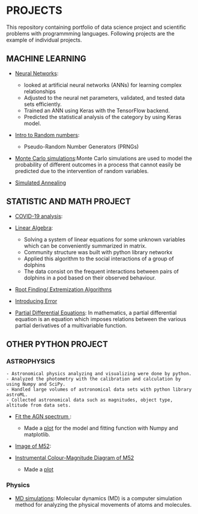# PROJECTS

This repository containing portfolio of data science project and scientific problems with programmming languages. 
Following projects are the example of individual projects. 

## MACHINE LEARNING

* [Neural Networks](https://github.com/kyugseo/Programming/blob/a6df69aff317c2c9edf8ed2ddcb530f7a247cd70/Python/Computational%20Physics/Week9_Michelle%20Moon.ipynb):
   
  - looked at artificial neural networks (ANNs) for learning complex relationships
  -	Adjusted to the neural net parameters, validated, and tested data sets efficiently.
  -	Trained an ANN using Keras with the TensorFlow backend. 
  -	Predicted the statistical analysis of the category by using Keras model.


* [Intro to Random numbers](https://github.com/kyugseo/Programming/blob/18e37ac46c65274a2f0284e6fa58a314201f46ff/Python/Computational%20Physics/Intro%20to%20Random%20numbers.ipynb):
  - Pseudo-Random Number Generators (PRNGs)

* [Monte Carlo simulations](https://github.com/kyugseo/Programming/blob/705a2b56154c5d1c0915372627099cfed4e75949/Python/Computational%20Physics/Monte%20Carlo%20Methods.ipynb):Monte Carlo simulations are used to model the probability of different outcomes in a process that cannot easily be predicted due to the intervention of random variables.

* [Simulated Annealing](https://github.com/kyugseo/Programming/blob/705a2b56154c5d1c0915372627099cfed4e75949/Python/Computational%20Physics/Simulated%20Annealing.ipynb)
 

## STATISTIC AND MATH PROJECT

* [COVID-19 analysis](https://github.com/kyugseo/Programming/blob/32e1c2dc81b5643ced490fb84ad52978b5e8ca2a/matlab/covid19analysis/README.md):


* [Linear Algebra](https://github.com/kyugseo/Programming/blob/f2137fa6affd6be102f78055b3567215c7c5b43f/Python/Computational%20Physics/Linear%20Algebra.ipynb):
  - Solving a system of linear equations for some unknown variables which can be conveniently summarized in matrix.
  - Community structure was built with python library networkx
  - Applied this algorithm to the social interactions of a group of dolphins
  - The data consist on the frequent interactions between pairs of dolphins in a pod based on their observed behaviour.

* [Root Finding/ Extremization Algorithms](https://github.com/kyugseo/Programming/blob/18e37ac46c65274a2f0284e6fa58a314201f46ff/Python/Computational%20Physics/Root%20finding%20and%20Extremization.ipynb)

* [Introducing Error](https://github.com/kyugseo/Programming/blob/18e37ac46c65274a2f0284e6fa58a314201f46ff/Python/Computational%20Physics/Introducing%20Error.ipynb)

* [Partial Differential Equations](https://github.com/kyugseo/Programming/blob/705a2b56154c5d1c0915372627099cfed4e75949/Python/Computational%20Physics/Partial%20differential%20Equation.ipynb): In mathematics, a partial differential equation is an equation which imposes relations between the various partial derivatives of a multivariable function.



## OTHER PYTHON PROJECT

### ASTROPHYSICS 
    - Astronomical physics analyzing and visualizing were done by python. 
    - Analyzed the photometry with the calibration and calculation by using Numpy and SciPy.
    - Handled large volumes of astronomical data sets with python library astroML.
    - Collected astronomical data such as magnitudes, object type, altitude from data sets. 
  
* [Fit the AGN spectrum ](https://github.com/kyugseo/Programming/blob/899b127f69b1062454e7aea004d699fb4a18c6c3/Python/Astrophysics/fitANG.py): 
  - Made a [plot](https://github.com/kyugseo/Programming/blob/899b127f69b1062454e7aea004d699fb4a18c6c3/Python/Astrophysics/SpectrumFit_AGN.png) for the model and fitting function with Numpy and matplotlib. 
  
* [Image of M52](https://github.com/kyugseo/Programming/blob/1a6ab0bf61037dc26c71ec87d6d21395f8fc9725/Python/Astrophysics/README_M52.md):

* [Instrumental Colour-Magnitude Diagram of M52](https://github.com/kyugseo/Programming/blob/a9afba10442c1e59f661436eb7953edaf1fd9088/Python/Astrophysics/photometry.py)
  - Made a [plot](https://github.com/kyugseo/Programming/blob/2f28a6e2d91b2a20e29fb5239523fccfd8c07bf5/Python/Astrophysics/cmd_instrumental.png)
  


### Physics 

* [MD simulations](https://github.com/kyugseo/Programming/blob/18e37ac46c65274a2f0284e6fa58a314201f46ff/Python/Computational%20Physics/MD%20simulations.ipynb):
Molecular dynamics (MD) is a computer simulation method for analyzing the physical movements of atoms and molecules.


